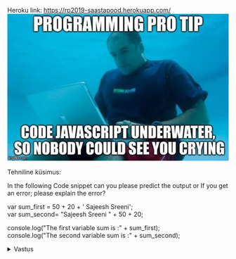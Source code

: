Heroku link: https://rp2019-saastapood.herokuapp.com/
![alt text](https://raw.githubusercontent.com/priilau/rakenduste_programmeerimine_2019s/master/public/images/meme.jpg)

Tehniline küsimus:

In the following Code snippet can you please predict the output or If you get an error; please explain the error?


var sum_first = 50 + 20 + ' Sajeesh Sreeni';
<br>
var sum_second= "Sajeesh Sreeni " + 50 + 20;

console.log("The first variable sum is :" + sum_first); 
<br>
console.log("The second variable sum is :" + sum_second);
    



<details><summary>Vastus</summary>
    This code will not show any error!

    The output of the code snippet here is:

    The first variable sum is: 70 Sajeesh Sreeni
    The second variable sum is: Sajeesh Sreeni 5020
</details>

